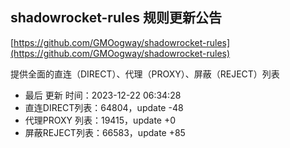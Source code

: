 ## shadowrocket-rules 规则更新公告

[https://github.com/GMOogway/shadowrocket-rules](https://github.com/GMOogway/shadowrocket-rules)

提供全面的直连（DIRECT）、代理（PROXY）、屏蔽（REJECT）列表
- 最后 更新 时间：2023-12-22 06:34:28
- 直连DIRECT列表：64804，update -48
- 代理PROXY 列表：19415，update +0
- 屏蔽REJECT列表：66583，update +85